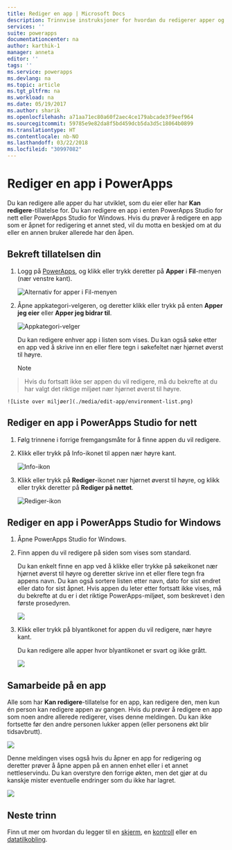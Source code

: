 ```yaml
---
title: Rediger en app | Microsoft Docs
description: Trinnvise instruksjoner for hvordan du redigerer apper og scenarioer med låste økter.
services: ''
suite: powerapps
documentationcenter: na
author: karthik-1
manager: anneta
editor: ''
tags: ''
ms.service: powerapps
ms.devlang: na
ms.topic: article
ms.tgt_pltfrm: na
ms.workload: na
ms.date: 05/19/2017
ms.author: sharik
ms.openlocfilehash: a71aa71ec80a60f2aec4ce179abcade3f9eef964
ms.sourcegitcommit: 59785e9e82da8f5bd459dcb5da3d5c18064b0899
ms.translationtype: HT
ms.contentlocale: nb-NO
ms.lasthandoff: 03/22/2018
ms.locfileid: "30997082"
---
```

# <a name="edit-an-app-in-powerapps"></a>Rediger en app i PowerApps
Du kan redigere alle apper du har utviklet, som du eier eller har **Kan redigere**-tillatelse for. Du kan redigere en app i enten PowerApps Studio for nett eller PowerApps Studio for Windows. Hvis du prøver å redigere en app som er åpnet for redigering et annet sted, vil du motta en beskjed om at du eller en annen bruker allerede har den åpen.

## <a name="verify-your-permissions"></a>Bekreft tillatelsen din
1. Logg på [PowerApps](https://web.powerapps.com), og klikk eller trykk deretter på **Apper** i **Fil**-menyen (nær venstre kant).
   
    ![Alternativ for apper i Fil-menyen](./media/edit-app/file-apps.png)
2. Åpne appkategori-velgeren, og deretter klikk eller trykk på enten **Apper jeg eier** eller **Apper jeg bidrar til**.
   
    ![Appkategori-velger](./media/edit-app/app-category.png)
   
    Du kan redigere enhver app i listen som vises. Du kan også søke etter en app ved å skrive inn en eller flere tegn i søkefeltet nær hjørnet øverst til høyre.
   
    > [!NOTE]
> Hvis du fortsatt ikke ser appen du vil redigere, må du bekrefte at du har valgt det riktige miljøet nær hjørnet øverst til høyre.
   
    ![Liste over miljøer](./media/edit-app/environment-list.png)

## <a name="edit-an-app-in-powerapps-studio-for-web"></a>Rediger en app i PowerApps Studio for nett
1. Følg trinnene i forrige fremgangsmåte for å finne appen du vil redigere.
2. Klikk eller trykk på Info-ikonet til appen nær høyre kant.
   
    ![Info-ikon](./media/edit-app/app-edit.png)
3. Klikk eller trykk på **Rediger**-ikonet nær hjørnet øverst til høyre, og klikk eller trykk deretter på **Rediger på nettet**.
   
    ![Rediger-ikon](./media/edit-app/edit-icon.png)

## <a name="edit-an-app-in-powerapps-studio-for-windows"></a>Rediger en app i PowerApps Studio for Windows
1. Åpne PowerApps Studio for Windows.
2. Finn appen du vil redigere på siden som vises som standard.
   
    Du kan enkelt finne en app ved å klikke eller trykke på søkeikonet nær hjørnet øverst til høyre og deretter skrive inn et eller flere tegn fra appens navn. Du kan også sortere listen etter navn, dato for sist endret eller dato for sist åpnet. Hvis appen du leter etter fortsatt ikke vises, må du bekrefte at du er i det riktige PowerApps-miljøet, som beskrevet i den første prosedyren.
   
    ![](./media/edit-app/sort-filter.png)
3. Klikk eller trykk på blyantikonet for appen du vil redigere, nær høyre kant.
   
    Du kan redigere alle apper hvor blyantikonet er svart og ikke grått.
   
    ![](./media/edit-app/app-editstudio.png)

## <a name="collaborate-on-an-app"></a>Samarbeide på en app
Alle som har **Kan redigere**-tillatelse for en app, kan redigere den, men kun én person kan redigere appen av gangen. Hvis du prøver å redigere en app som noen andre allerede redigerer, vises denne meldingen. Du kan ikke fortsette før den andre personen lukker appen (eller personens økt blir tidsavbrutt).

![](./media/edit-app/applock-otheruser.png)

Denne meldingen vises også hvis du åpner en app for redigering og deretter prøver å åpne appen på en annen enhet eller i et annet nettleservindu. Du kan overstyre den forrige økten, men det gjør at du kanskje mister eventuelle endringer som du ikke har lagret.

![](./media/edit-app/applock-selfuser.png)

## <a name="next-steps"></a>Neste trinn
Finn ut mer om hvordan du legger til en [skjerm](add-screen-context-variables.md), en [kontroll](add-configure-controls.md) eller en [datatilkobling](add-data-connection.md).

